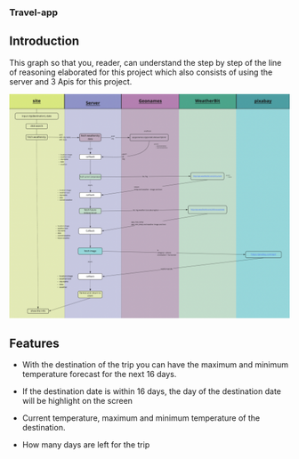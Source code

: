 ### Travel-app


 ## Introduction 
This graph so that you, reader, can understand the step by step of the line of reasoning elaborated for this project which also consists of using the server and 3 Apis for this project.

![flwochart](./src/client/styles/grafico.jpg)


## Features

* With the destination of the trip you can have the maximum and minimum temperature forecast for the next 16 days.

* If the destination date is within 16 days, the day of the destination date will be highlight on the screen

* Current temperature, maximum and minimum temperature of the destination.

* How many days are left for the trip
